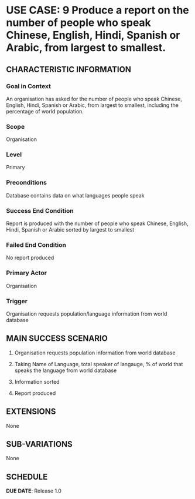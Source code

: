 # USE CASE: 9 Produce a report on the number of people who speak Chinese, English, Hindi, Spanish or Arabic, from largest to smallest.



## CHARACTERISTIC INFORMATION

### Goal in Context

An organisation has asked for the number of people who speak Chinese, English, Hindi, Spanish or Arabic, from largest to smallest, including the percentage of world population.

### Scope

Organisation

### Level

Primary

### Preconditions

Database contains data on what languages people speak

### Success End Condition

Report is produced with the number of people who speak Chinese, English, Hindi, Spanish or Arabic sorted by largest to smallest

### Failed End Condition

No report produced

### Primary Actor

Organisation

### Trigger

Organisation requests population/language information from world database

## MAIN SUCCESS SCENARIO


1. Organisation requests population information from world database

2. Taking Name of Language, total speaker of langauge, % of world that speaks the language from world database

3. Information sorted

4. Report produced

## EXTENSIONS

None

## SUB-VARIATIONS

None

## SCHEDULE

**DUE DATE**: Release 1.0
